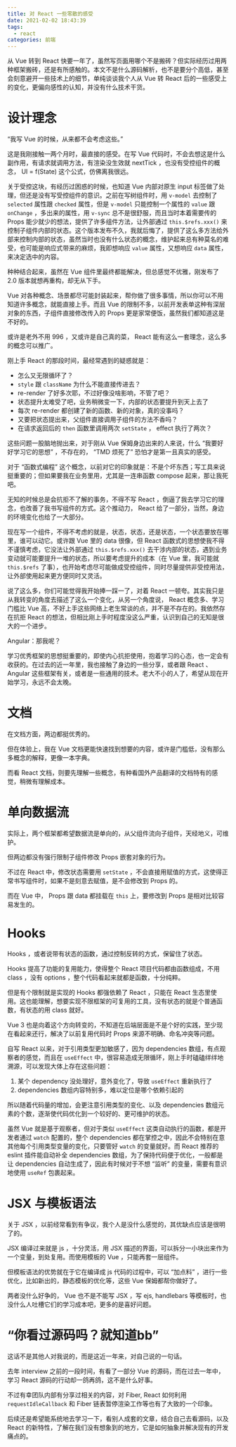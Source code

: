 ```yaml
---
title: 对 React 一些零散的感受
date: 2021-02-02 18:43:39
tags:
  - react
categories: 前端
---
```


从 Vue 转到 React 快要一年了，虽然写页面用哪个不是搬砖？但实际经历过用两种框架搬砖，还是有所感触的。本文不是什么源码解析，也不是要分个高低，甚至会刻意避开一些技术上的细节，单纯谈谈我个人从 Vue 转 React 后的一些感受上的变化，更偏向感性的认知，并没有什么技术干货。

# 设计理念

“我写 Vue 的时候，从来都不会考虑这些。”

这是我刚接触一两个月时，最直接的感受。在写 Vue 代码时，不会去想这是什么副作用，有请求就调用方法，有渲染没生效就 nextTick ，也没有受控组件的概念， UI = f(State) 这个公式，仿佛离我很远。

关于受控这块，有经历过困惑的时候，也知道 Vue 内部对原生 input 标签做了处理，但还是没有写受控组件的意识。之前在写树组件时，用 `v-model` 去控制了 `selected` 属性跟 `checked` 属性，但是 `v-model` 只能控制一个属性的 `value` 跟 `onChange` ，多出来的属性，用 `v-sync` 总不是很舒服，而且当时本着需要传的 Props 能少就少的想法，提供了许多组件方法，让外部通过 `this.$refs.xxx()` 来控制子组件内部的状态。这个版本发布不久，我就后悔了，提供了这么多方法给外部来控制内部的状态，虽然当时也没有什么状态的概念，维护起来总有种莫名的难受，也可能是响应式带来的麻烦，我即想响应 `value` 属性，又想响应 `data` 属性，来决定选中的内容。

种种结合起来，虽然在 Vue 组件里最终都能解决，但总感觉不优雅，刚发布了 2.0 版本就想再重构，却无从下手。

Vue 对各种概念、场景都尽可能封装起来，帮你做了很多事情，所以你可以不用知道许多概念，就能直接上手。而且 Vue 的限制不多，以前开发表单这种有深层对象的东西，子组件直接修改传入的 Props 更是家常便饭，虽然我们都知道这是不好的。

或许是老外不用 996 ，又或许是自己真的菜， React 能有这么一套理念，这么多的概念可以推广。

刚上手 React 的那段时间，最经常遇到的疑惑就是：

- 怎么又无限循环了？
- `style` 跟 `className` 为什么不能直接传进去？
- re-render 了好多次耶，不过好像没啥影响，不管了吧？
- 状态提升太难受了吧，业务稍微变一下，内部的状态要提升到天上去了
- 每次 re-render 都创建了新的函数、新的对象，真的没事吗？
- 又要把状态提出来，父组件直接调用子组件的方法不香吗？
- 在请求返回后的 `then` 函数里调用两次 `setState` ， effect 执行了两次？

这些问题一股脑地抛出来，对于刚从 Vue 保姆身边出来的人来说，什么 “我要好好学习它的思想” ，不存在的， “TMD 烦死了” 恐怕才是第一且真实的感受。

对于 “函数式编程” 这个概念，以前对它的印象就是：不是个坏东西；写工具来说挺重要的；但如果要我在业务里用，尤其是一连串函数 compose 起来，那让我死吧。

无知的时候总是会抗拒不了解的事务，不得不写 React ，倒逼了我去学习它的理念，也改善了我书写组件的方式。这个推动力， React 给了一部分，当然，身边的环境变化也给了一大部分。

现在写一个组件，不得不考虑的就是，状态，状态，还是状态，一个状态要放在哪里，谁可以动它。或许跟 Vue 里的 data 很像，但 React 函数式的思想使我不得不谨慎考虑，它没法让外部通过 `this.$refs.xxx()` 去干涉内部的状态，遇到业务变动就可能要提升一堆的状态，所以要考虑提升的成本（在 Vue 里，我可能就 `this.$refs` 了事），也开始考虑尽可能做成受控组件，同时尽量提供非受控用法，让外部使用起来更方便同时又灵活。

说了这么多，你们可能觉得我开始捧一踩一了，对着 React 一顿夸。其实我只是从我转变的角度去描述了这么一个变化，从另一个角度说， React 概念多、学习门槛比 Vue 高，不好上手这些网络上老生常谈的点，并不是不存在的。我依然存在抗拒 React 的想法，但相比刚上手时程度没这么严重，认识到自己的无知是很大的一个进步。

Angular：那我呢？

学习优秀框架的思想挺重要的，即使内心抗拒使用，抱着学习的心态，也一定会有收获的。在过去的近一年里，我也接触了身边的一些分享，或者跟 React 、Angular 这些框架有关，或者是一些通用的技术。老大不小的人了，希望从现在开始学习，永远不会太晚。

# 文档

在文档方面，两边都挺优秀的。

但在体验上，我在 Vue 文档更能快速找到想要的内容，或许是门槛低，没有那么多概念的解释，更像一本字典。

而看 React 文档，则要先理解一些概念，有种看国外产品翻译的文档特有的感觉，稍微有理解成本。

# 单向数据流

实际上，两个框架都希望数据流是单向的，从父组件流向子组件，天经地义，可维护。

但两边都没有强行限制子组件修改 Props 嵌套对象的行为。

不过在 React 中，修改状态需要用 `setState` ，不会直接用赋值的方式，这使得正常书写组件时，如果不是刻意去赋值，是不会修改到 Props 的。

而在 Vue 中， Props 跟 data 都挂载在 `this` 上，要修改到 Props 是相对比较容易发生的。

# Hooks

Hooks ，或者说带有状态的函数，通过控制反转的方式，保留住了状态。

Hooks 提高了功能的复用能力，使得整个 React 项目代码都由函数组成，不用 class ，没有 options ，整个代码看起来就都是函数，十分纯粹。

但是有个限制就是实现的 Hooks 都强依赖了 React ，只能在 React 生态里使用。这也能理解，想要实现不限框架的可复用的工具，没有状态的就是个普通函数，有状态的用 class 就好。

Vue 3 也是向着这个方向转变的，不知道在后端层面是不是个好的实践，至少现在看起来还行，解决了以前复用代码时 Props 来源不明确、命名冲突等问题。

自写 React 以来，对于引用类型更加敏感了，因为 dependencies 数组，有点观察者的感觉，而且在 `useEffect` 中，很容易造成无限循环，刚上手时磕磕绊绊地溯源，可以发现大体上存在这些问题：

1. 某个 dependency 没处理好，意外变化了，导致 `useEffect` 重新执行了
2. dependencies 数组内容特别多，难以定位是哪个依赖引起的

所以随着代码量的增加，会更注意引用类型的变化、以及 dependencies 数组元素的个数，逐渐使代码优化到一个较好的、更可维护的状态。

虽然 Vue 就是基于观察者，但对于类似 `useEffect` 这类自动执行的函数，都是开发者通过 `watch` 配置的，整个 dependencies 都在掌控之中，因此不会特别在意其他每个引用类型变量的变化，只要管好 `watch` 的变量就好。而 React 推荐的 eslint 插件能自动补全 dependencies 数组，为了保持代码便于优化，一般都是让 dependencies 自动生成了，因此有时候对于不想 “监听” 的变量，需要有意识地使用 `useRef` 包裹起来。

# JSX 与模板语法

关于 JSX ，以前经常看到有争议，我个人是没什么感觉的，其优缺点应该是很明了的。

JSX 编译过来就是 js ，十分灵活，用 JSX 描述的界面，可以拆分一小块出来作为一个变量，到处复用。而使用模板的 Vue ，只能再套一层组件。

但模板语法的优势就在于它在编译成 js 代码的过程中，可以 “加点料” ，进行一些优化，比如新出的，静态模板的优化等，这些 Vue 保姆都帮你做好了。

两者没什么好争的， Vue 也不是不能写 JSX ，写 ejs, handlebars 等模板时，也没什么人吐槽它们的学习成本吧，更多的是喜好问题。

# “你看过源码吗？就知道bb”

这话不是其他人对我说的，而是这近一年来，对自己说的一句话。

去年 interview 之前的一段时间，有看了一部分 Vue 的源码，而在过去一年中，学习 React 源码的行动却一鸽再鸽，这不是什么好事。

不过有幸团队内部有分享过相关的内容，对 Fiber, React 如何利用 `requestIdleCallback` 和 Fiber 链表暂停渲染工作等也有了大致的一个印象。

后续还是希望能系统地去学习一下，看别人成套的文章，结合自己去看源码，以及 React 的新特性，了解在我们没有想象到的地方，它是如何抽象并解决现有的开发痛点的。
